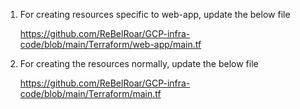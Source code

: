 1. For creating resources specific to web-app, update the below file

   https://github.com/ReBelRoar/GCP-infra-code/blob/main/Terraform/web-app/main.tf

2. For creating the resources normally, update the below file

   https://github.com/ReBelRoar/GCP-infra-code/blob/main/Terraform/main.tf
